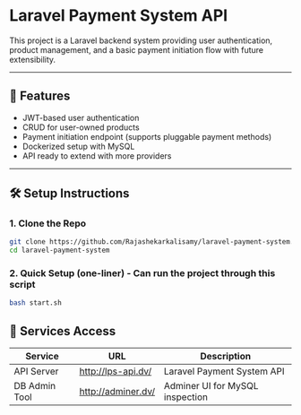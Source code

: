 # Laravel Payment System API

This project is a Laravel backend system providing user authentication, product management, and a basic payment initiation flow with future extensibility.

---

## 🚀 Features

- JWT-based user authentication
- CRUD for user-owned products
- Payment initiation endpoint (supports pluggable payment methods)
- Dockerized setup with MySQL
- API ready to extend with more providers

---

## 🛠 Setup Instructions

### 1. Clone the Repo

```bash
git clone https://github.com/Rajashekarkalisamy/laravel-payment-system.git
cd laravel-payment-system
```

### 2. Quick Setup (one-liner) - Can run the project through this script

```bash
bash start.sh
```




## 📡 Services Access

| Service       | URL                      | Description                     |
|---------------|--------------------------|---------------------------------|
| API Server    | http://lps-api.dv/       | Laravel Payment System API      |
| DB Admin Tool | http://adminer.dv/       | Adminer UI for MySQL inspection |
